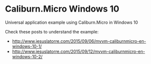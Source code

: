 # Caliburn.Micro Windows 10

Universal application example using Caliburn.Micro in Windows 10

Check these posts to understand the example:

- http://www.jesuslatorre.com/2015/09/06/mvvm-caliburnmicro-en-windows-10-1/
- http://www.jesuslatorre.com/2015/09/12/mvvm-caliburnmicro-en-windows-10-2/